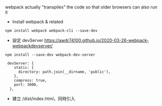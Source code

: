 webpack actually "transpiles" the code so that older browsers can also run it

- Install webpack & related

```
npm install webpack webpack-cli --save-dev
```

- 設定 devServer
  https://awdr74100.github.io/2020-03-26-webpack-webpackdevserver/

```
npm install --save-dev webpack-dev-server

```

```
 devServer: {
    static: {
      directory: path.join(__dirname, 'public'),
    },
    compress: true,
    port: 3000,
  },

```

- 建立 /dist/index.html，同時引入 <script src="main.js">

- 執行 build
  實際上執行 npx webpack 就是使用 `./node_modules/.bin/webpack`，其實是一樣的，預設不用有 webpack.config.js 就會有一些基本的處理，想是 entry 他預設會找 src/ ， output 預設叫做 dist/

```
npx webpack
```

- 新增 webpack.config.js 客製化，同時要指定 config

```
npx webpack --config webpack.config.js
```

- 使用 loaders，因為 webpack 預設只知道 js , json，所以 css , scss, gif , svg 等等他都看不懂，這時就要使用 loader

```
npm install --save-dev style-loader css-loader
```

- 優化效能， minimize for production

https://webpack.js.org/plugins/mini-css-extract-plugin/#minimizing-for-production

```
const MiniCssExtractPlugin = require("mini-css-extract-plugin");
const CssMinimizerPlugin = require("css-minimizer-webpack-plugin");

```

- Install React & React-DOM

```
npm i react react-dom
```

- Install Babel
  https://babeljs.io/docs/babel-preset-react
  https://babeljs.io/setup#installation

```
npm install --save-dev @babel/preset-react
npm install --save-dev babel-loader @babel/core

```

這時候就可以發現 react 有被 mount 在 index.html 上了! 成功，接著要加上 HMR

- Install React-router-dom

```
npm i react-router-dom
```

嘗試使用 module.css 目前失敗
https://ithelp.ithome.com.tw/m/articles/10326458
